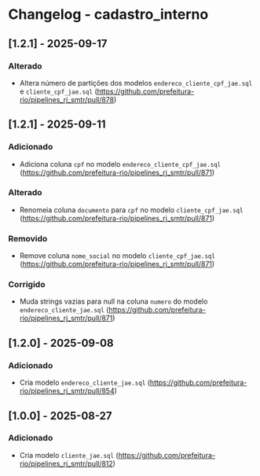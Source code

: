 # Changelog - cadastro_interno

## [1.2.1] - 2025-09-17

### Alterado

- Altera número de partições dos modelos `endereco_cliente_cpf_jae.sql` e `cliente_cpf_jae.sql` (https://github.com/prefeitura-rio/pipelines_rj_smtr/pull/878)

## [1.2.1] - 2025-09-11

### Adicionado

- Adiciona coluna `cpf` no modelo `endereco_cliente_cpf_jae.sql` (https://github.com/prefeitura-rio/pipelines_rj_smtr/pull/871)

### Alterado

- Renomeia coluna `documento` para `cpf` no modelo `cliente_cpf_jae.sql` (https://github.com/prefeitura-rio/pipelines_rj_smtr/pull/871)

### Removido

- Remove coluna `nome_social` no modelo `cliente_cpf_jae.sql` (https://github.com/prefeitura-rio/pipelines_rj_smtr/pull/871)

### Corrigido

- Muda strings vazias para null na coluna `numero` do modelo `endereco_cliente_jae.sql` (https://github.com/prefeitura-rio/pipelines_rj_smtr/pull/871)

## [1.2.0] - 2025-09-08

### Adicionado

- Cria modelo `endereco_cliente_jae.sql` (https://github.com/prefeitura-rio/pipelines_rj_smtr/pull/854)

## [1.0.0] - 2025-08-27

### Adicionado

- Cria modelo `cliente_jae.sql` (https://github.com/prefeitura-rio/pipelines_rj_smtr/pull/812)